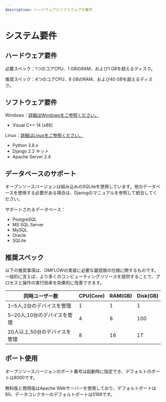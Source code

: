 ```yaml
---
description: ハードウェアとソフトウェアの要件
---
```


# システム要件

## ハードウェア要件

必要スペック：1つのコアCPU、1 GBのRAM、および1 GBを超えるディスク。

推奨スペック：4つのコアCPU、8 GBのRAM、および40 GBを超えるディスク。

## ソフトウェア要件

Windows：[詳細はWindowsをご参照ください。](../3/1.md)

* Visual C++ 14 (x86)

Linux：[詳細はLinuxをご参照ください。](../3/2.md)

* Python 3.8.x
* Django 2.2 キット
* Apache Server 2.4

## データベースのサポート

オープンソースバージョンは組み込みのSQLiteを使用しています。他のデータベースを使用する必要がある場合は、Djanogのマニュアルを参照して統合してください。

サポートされるデータベース：

* PostgreSQL
* MS SQL Server
* MySQL
* Oracle
* SQLite

## 推奨スペック

以下の推奨事項は、OMFLOWの実装に必要な最低限の仕様に関するものです。一般的に言えば、より多くのコンピューティングリソースを提供することで、プロセスと操作の実行効率を効果的に改善できます。

| 同時ユーザー数            | CPU(Core) | RAM(GB) | Disk(GB) |
| ------------------ | --------- | ------- | -------- |
| 1\~5人,2台のデバイスを管理   | 1         | 1       | 1        |
| 5\~20人,10台のデバイスを管理 | 4         | 8       | 100      |
| 20人以上,50台のデバイスを管理  | 8         | 16      | 1T       |

## ポート使用

オープンソースバージョンのポート番号は起動時に指定でき、デフォルトのポートは8000です。

無料版と商用版はApache Webサーバーを使用しており、デフォルトポートは80、データコレクターのデフォルトポートは5168です。

##

